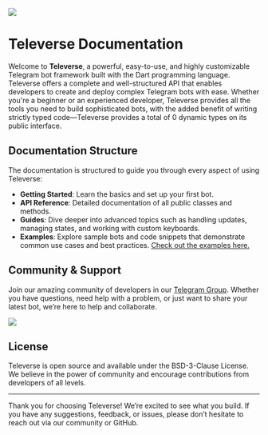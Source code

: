 ![](https://televerse.xooniverse.com/assets/banner-transparent.png)

# Televerse Documentation

Welcome to **Televerse**, a powerful, easy-to-use, and highly customizable Telegram bot framework built with the Dart programming language. Televerse offers a complete and well-structured API that enables developers to create and deploy complex Telegram bots with ease. Whether you're a beginner or an experienced developer, Televerse provides all the tools you need to build sophisticated bots, with the added benefit of writing strictly typed code—Televerse provides a total of 0 dynamic types on its public interface.

## Documentation Structure

The documentation is structured to guide you through every aspect of using Televerse:

- **Getting Started**: Learn the basics and set up your first bot.
- **API Reference**: Detailed documentation of all public classes and methods.
- **Guides**: Dive deeper into advanced topics such as handling updates, managing states, and working with custom keyboards.
- **Examples**: Explore sample bots and code snippets that demonstrate common use cases and best practices. [Check out the examples here.](https://github.com/xooniverse/TeleverseExamples)

## Community & Support

Join our amazing community of developers in our [Telegram Group](https://t.me/televersedart). Whether you have questions, need help with a problem, or just want to share your latest bot, we’re here to help and collaborate.

<a href="https://telegram.me/TeleverseDart">
    <img src="https://img.shields.io/badge/Telegram%2F@TeleverseDart-2CA5E0?style=for-the-badge&logo=telegram&logoColor=white"/>
  </a>


## License

Televerse is open source and available under the BSD-3-Clause License. We believe in the power of community and encourage contributions from developers of all levels.

---

Thank you for choosing Televerse! We’re excited to see what you build. If you have any suggestions, feedback, or issues, please don’t hesitate to reach out via our community or GitHub.
